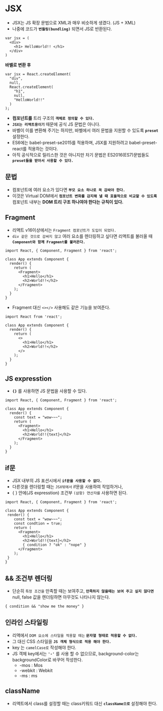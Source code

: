 # JSX

- JSX는 JS 확장 문법으로 XML과 매우 비슷하게 생겼다. (JS + XML)
- 나중에 코드가 **`번들링(bundling)`** 되면서 JS로 반환된다.

```JSX
var jsx = (
  <div>
    <h1> HelloWorld!! </h1>
  </div>
)
```

**바벨로 변환 후**

```JSX
var jsx = React.createElement(
  "div",
  null,
  React.createElement(
    "h1",
    null,
    "HelloWorld!!"
  )
);
```

- **컴포넌트를** 트리 구조의 **`객체로 정의할 수 있다.`**
- **`JSX는 리액트용이기`** 때문에 공식 JS 문법은 아니다.
- 바벨이 이를 변환해 주기는 하지만, 바벨에서 여러 문법을 지원할 수 있도록 **`preset`** 설정한다.
- ES6에는 babel-preset-se2015를 적용하며, JSX를 지원하려고 babel-preset-react를 적용하는 것이다.
- 아직 공식적으로 릴리스한 것은 아니지만 차기 문법은 ES2016(ES7)문법들도 **`preset들을 받아서 사용할 수 있다.`**

## 문법

- 컴포넌트에 여러 요소가 있다면 **`부모 요소 하나로 꼭 감싸야 한다.`**
- 이것은 Virtual DOM에서 **`컴포넌트 변화를 감지해 낼 때 효율적으로 비교할 수 있도록`** 컴포넌트 내부는 **DOM 트리 구조 하나여야 한다는 규칙이 있다.**

## Fragment

- 리액트 v16이상에서는 `Fragment 컴포넌트가 도입이 되었다.`
- `div 같은 것으로 감싸지 않고` 여러 요소를 렌더링하고 싶다면 리액트를 불러올 때 **`Component와 함께 Fragment를 불러온다.`**

```JSX
import React, { Component, Fragment } from 'react';

class App extends Component {
  render() {
    return (
      <Fragment>
        <h1>Hello</h1>
        <h2>World!!</h2>
      </Fragment>
    );
  }
}
```

- Fragment 대신 `<></>` 사용해도 같은 기능을 보여준다.

```JSX
import React from 'react';

class App extends Component {
  render() {
    return (
      <>
        <h1>Hello</h1>
        <h2>World!!</h2>
      </>
    );
  }
}
```

## JS expresstion

- **`{}`** 를 사용하면 JS 문법을 사용할 수 있다.

```JSX
import React, { Component, Fragment } from 'react';

class App extends Component {
  render() {
    const text = "wow~~~";
    return (
      <Fragment>
        <h1>Hello</h1>
        <h2>World!!{text}</h2>
      </Fragment>
    );
  }
}
```

## if문

- JSX 내부의 JS 표션시에서 **`if문을 사용할 수 없다.`**
- 다른것을 렌더링할 때는 `JSX밖에서` if문을 사용하여 작업하거나,
- { } 안에(JS expresstion) 조건부 `(삼항) 연산자를` 사용하면 된다.

```JSX
import React, { Component, Fragment } from 'react';

class App extends Component {
 render() {
    const text = "wow~~~";
    const condtion = true;
    return (
      <Fragment>
        <h1>Hello</h1>
        <h2>World!!{text}</h2>
        { condition ? "ok" : "nope" }
      </Fragment>
    );
 }
}
```

## && 조건부 렌더링

- 단순히 `특정 조건을` 만족할 때는 보여주고, **`만족하지 않을때는 보여 주고 싶지 않다면`** null, false 값을 렌더링하면 아무것도 나타나지 않는다.

```jS
{ condition && "show me the money" }
```

## 인라인 스타일링

- 리액에서 `DOM 요소에 스타일을 적용할 때는` **`문자열 형태로 적용할 수 없다.`**
- 그 대신 CSS 스타일을 **`JS 객체 형식으로 적용 해야 한다.`**
- key 는 `camelCase로` 작성해야 한다.
- JS 객체 key에서는 **`'-'`** 를 사용 할 수 없으므로, background-color는 backgroundColor로 바꾸어 작성한다.
  - -mos : Mos
  - -webkit : Webkit
  - -ms : ms

## className

- 리액트에서 class를 설정할 때는 class키워드 대신 **`className으로`** 설정해야 한다.
